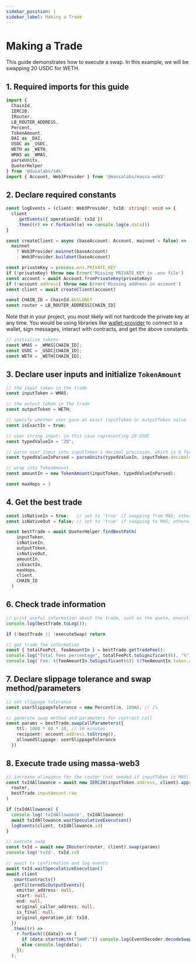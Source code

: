 ```yaml
---
sidebar_position: 1
sidebar_label: Making a Trade
---
```


# Making a Trade

This guide demonstrates how to execute a swap. In this example, we will be swapping 20 USDC for WETH.

## 1. Required imports for this guide

```ts
import {
  ChainId,
  IERC20,
  IRouter,
  LB_ROUTER_ADDRESS,
  Percent,
  TokenAmount,
  DAI as _DAI,
  USDC as _USDC,
  WETH as _WETH,
  WMAS as _WMAS,
  parseUnits,
  QuoterHelper
} from '@dusalabs/sdk'
import { Account, Web3Provider } from '@massalabs/massa-web3'
```

## 2. Declare required constants

```ts
const logEvents = (client: Web3Provider, txId: string): void => {
  client
    .getEvents({ operationId: txId })
    .then((r) => r.forEach((e) => console.log(e.data)))
}

const createClient = async (baseAccount: Account, mainnet = false) =>
  mainnet
    ? Web3Provider.mainnet(baseAccount)
    : Web3Provider.buildnet(baseAccount)

const privateKey = process.env.PRIVATE_KEY
if (!privateKey) throw new Error('Missing PRIVATE_KEY in .env file')
const account = await Account.fromPrivateKey(privateKey)
if (!account.address) throw new Error('Missing address in account')
const client = await createClient(account)

const CHAIN_ID = ChainId.BUILDNET
const router = LB_ROUTER_ADDRESS[CHAIN_ID]
```

Note that in your project, you most likely will not hardcode the private key at any time. You would be using libraries like [wallet-provider](https://github.com/massalabs/wallet-provider) to connect to a wallet, sign messages, interact with contracts, and get the above constants.

```ts
// initialize tokens
const WMAS = _WMAS[CHAIN_ID];
const USDC = _USDC[CHAIN_ID];
const WETH = _WETH[CHAIN_ID];
```

## 3. Declare user inputs and initialize `TokenAmount`

```ts
// the input token in the trade
const inputToken = WMAS;

// the output token in the trade
const outputToken = WETH;

// specify whether user gave an exact inputToken or outputToken value for the trade
const isExactIn = true;

// user string input; in this case representing 20 USDC
const typedValueIn = "20";

// parse user input into inputToken's decimal precision, which is 6 for USDC
const typedValueInParsed = parseUnits(typedValueIn, inputToken.decimals).toString(); // returns 20000000

// wrap into TokenAmount
const amountIn = new TokenAmount(inputToken, typedValueInParsed);

const maxHops = 3
```

## 4. Get the best trade

```ts
const isNativeIn = true;   // set to 'true' if swapping from MAS; otherwise, 'false'
const isNativeOut = false; // set to 'true' if swapping to MAS; otherwise, 'false'

const bestTrade = await QuoterHelper.findBestPath(
    inputToken,
    isNativeIn,
    outputToken,
    isNativeOut,
    amountIn,
    isExactIn,
    maxHops,
    client,
    CHAIN_ID
  )
```

## 6. Check trade information

```ts
// print useful information about the trade, such as the quote, executionPrice, fees, etc
console.log(bestTrade.toLog());

if (!bestTrade || !executeSwap) return

// get trade fee information
const { totalFeePct, feeAmountIn } = bestTrade.getTradeFee();
console.log("Total fees percentage", totalFeePct.toSignificant(6), "%");
console.log(`Fee: ${feeAmountIn.toSignificant(6)} ${feeAmountIn.token.symbol}`);
```

## 7. Declare slippage tolerance and swap method/parameters

```ts
// set slippage tolerance
const userSlippageTolerance = new Percent(1n, 100n); // 1%

// generate swap method and parameters for contract call
const params = bestTrade.swapCallParameters({
    ttl: 1000 * 60 * 10, // 10 minutes
    recipient: account.address.toString(),
    allowedSlippage: userSlippageTolerance
  })
```

## 8. Execute trade using massa-web3

```ts
// increase allowance for the router (not needed if inputToken is MAS)
const txIdAllowance = await new IERC20(inputToken.address, client).approve(
  router,
  bestTrade.inputAmount.raw
)

if (txIdAllowance) {
  console.log('txIdAllowance', txIdAllowance)
  await txIdAllowance.waitSpeculativeExecution()
  logEvents(client, txIdAllowance.id)
}

// execute swap
const txId = await new IRouter(router, client).swap(params)
console.log('txId', txId.id)

// await tx confirmation and log events
await txId.waitSpeculativeExecution()
await client
  .smartContracts()
  .getFilteredScOutputEvents({
    emitter_address: null,
    start: null,
    end: null,
    original_caller_address: null,
    is_final: null,
    original_operation_id: txId,
  })
  .then((r) => 
    r.forEach(({data}) => {
      if (data.startsWith("SWAP:")) console.log(EventDecoder.decodeSwap(data));
      else console.log(data);
    });
  );
```
